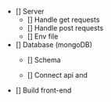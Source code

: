 * [] Server
    * [] Handle get requests
    * [] Handle post requests
    * [] Env file
* [] Database (mongoDB)
    * [] Schema 


    * [] Connect api and 
* [] Build front-end
